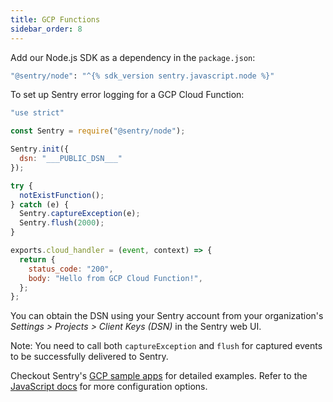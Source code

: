 ```yaml
---
title: GCP Functions
sidebar_order: 8
---
```


Add our Node.js SDK as a dependency in the `package.json`:

```bash
"@sentry/node": "^{% sdk_version sentry.javascript.node %}"
```

To set up Sentry error logging for a GCP Cloud Function:

```javascript
"use strict"

const Sentry = require("@sentry/node");

Sentry.init({
  dsn: "___PUBLIC_DSN___"
});

try {
  notExistFunction();
} catch (e) {
  Sentry.captureException(e);
  Sentry.flush(2000);
}

exports.cloud_handler = (event, context) => {
  return {
    status_code: "200",
    body: "Hello from GCP Cloud Function!",
  };
};
```

You can obtain the DSN using your Sentry account from your organization's *Settings > Projects > Client Keys (DSN)* in the Sentry web UI.

Note: You need to call both `captureException` and `flush` for captured events to be successfully delivered to Sentry.

Checkout Sentry's [GCP sample apps](https://github.com/getsentry/examples/tree/master/gcp-cloud-functions/node) for detailed examples. Refer to the [JavaScript docs](/platforms/javascript/) for more configuration options.

